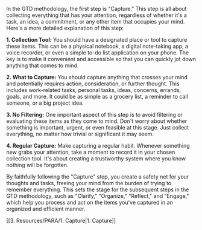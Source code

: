 In the GTD methodology, the first step is "Capture." This step is all about collecting everything that has your attention, regardless of whether it's a task, an idea, a commitment, or any other item that occupies your mind. Here's a more detailed explanation of this step:

**1. Collection Tool:** You should have a designated place or tool to capture these items. This can be a physical notebook, a digital note-taking app, a voice recorder, or even a simple to-do list application on your phone. The key is to make it convenient and accessible so that you can quickly jot down anything that comes to mind.

**2. What to Capture:** You should capture anything that crosses your mind and potentially requires action, consideration, or further thought. This includes work-related tasks, personal tasks, ideas, concerns, errands, goals, and more. It could be as simple as a grocery list, a reminder to call someone, or a big project idea.

**3. No Filtering:** One important aspect of this step is to avoid filtering or evaluating these items as they come to mind. Don't worry about whether something is important, urgent, or even feasible at this stage. Just collect everything, no matter how trivial or significant it may seem.

**4. Regular Capture:** Make capturing a regular habit. Whenever something new grabs your attention, take a moment to record it in your chosen collection tool. It's about creating a trustworthy system where you know nothing will be forgotten.

By faithfully following the "Capture" step, you create a safety net for your thoughts and tasks, freeing your mind from the burden of trying to remember everything. This sets the stage for the subsequent steps in the GTD methodology, such as "Clarify," "Organize," "Reflect," and "Engage," which help you process and act on the items you've captured in an organized and efficient manner.

[[3. Resources/PARA/1. Capture|1. Capture]]
